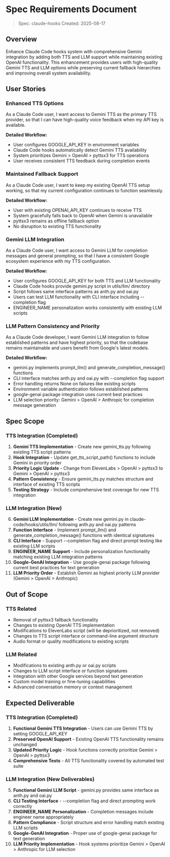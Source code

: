 # Spec Requirements Document

> Spec: claude-hooks
> Created: 2025-08-17

## Overview

Enhance Claude Code hooks system with comprehensive Gemini integration by adding both TTS and LLM support while maintaining existing OpenAI functionality. This enhancement provides users with high-quality Gemini TTS and LLM options while preserving current fallback hierarchies and improving overall system availability.

## User Stories

### Enhanced TTS Options

As a Claude Code user, I want access to Gemini TTS as the primary TTS provider, so that I can have high-quality voice feedback when my API key is available.

**Detailed Workflow:**
- User configures GOOGLE_API_KEY in environment variables
- Claude Code hooks automatically detect Gemini TTS availability
- System prioritizes Gemini > OpenAI > pyttsx3 for TTS operations
- User receives consistent TTS feedback during completion events

### Maintained Fallback Support

As a Claude Code user, I want to keep my existing OpenAI TTS setup working, so that my current configuration continues to function seamlessly.

**Detailed Workflow:**
- User with existing OPENAI_API_KEY continues to receive TTS
- System gracefully falls back to OpenAI when Gemini is unavailable
- pyttsx3 remains as offline fallback option
- No disruption to existing TTS functionality

### Gemini LLM Integration

As a Claude Code user, I want access to Gemini LLM for completion messages and general prompting, so that I have a consistent Google ecosystem experience with my TTS configuration.

**Detailed Workflow:**
- User configures GOOGLE_API_KEY for both TTS and LLM functionality
- Claude Code hooks provide gemini.py script in utils/llm/ directory
- Script follows same interface patterns as anth.py and oai.py
- Users can test LLM functionality with CLI interface including --completion flag
- ENGINEER_NAME personalization works consistently with existing LLM scripts

### LLM Pattern Consistency and Priority

As a Claude Code developer, I want Gemini LLM integration to follow established patterns and have highest priority, so that the codebase remains maintainable and users benefit from Google's latest models.

**Detailed Workflow:**
- gemini.py implements prompt_llm() and generate_completion_message() functions
- CLI interface matches anth.py and oai.py with --completion flag support
- Error handling returns None on failures like existing scripts
- Environment variable authentication follows established patterns
- google-genai package integration uses current best practices
- LLM selection priority: Gemini > OpenAI > Anthropic for completion message generation

## Spec Scope

### TTS Integration (Completed)
1. **Gemini TTS Implementation** - Create new gemini_tts.py following existing TTS script patterns
2. **Hook Integration** - Update get_tts_script_path() functions to include Gemini in priority order
3. **Priority Logic Update** - Change from ElevenLabs > OpenAI > pyttsx3 to Gemini > OpenAI > pyttsx3
4. **Pattern Consistency** - Ensure gemini_tts.py matches structure and interface of existing TTS scripts
5. **Testing Strategy** - Include comprehensive test coverage for new TTS integration

### LLM Integration (New)
6. **Gemini LLM Implementation** - Create new gemini.py in claude-code/hooks/utils/llm/ following anth.py and oai.py patterns
7. **Function Interface** - Implement prompt_llm() and generate_completion_message() functions with identical signatures
8. **CLI Interface** - Support --completion flag and direct prompt testing like existing LLM scripts
9. **ENGINEER_NAME Support** - Include personalization functionality matching existing LLM integration patterns
10. **Google-GenAI Integration** - Use google-genai package following current best practices for text generation
11. **LLM Priority Order** - Establish Gemini as highest priority LLM provider (Gemini > OpenAI > Anthropic)

## Out of Scope

### TTS Related
- Removal of pyttsx3 fallback functionality
- Changes to existing OpenAI TTS implementation
- Modifications to ElevenLabs script (will be deprioritized, not removed)
- Changes to TTS script interface or command-line argument structure
- Audio format or quality modifications to existing scripts

### LLM Related
- Modifications to existing anth.py or oai.py scripts
- Changes to LLM script interface or function signatures
- Integration with other Google services beyond text generation
- Custom model training or fine-tuning capabilities
- Advanced conversation memory or context management

## Expected Deliverable

### TTS Integration (Completed)
1. **Functional Gemini TTS Integration** - Users can use Gemini TTS by setting GOOGLE_API_KEY
2. **Preserved OpenAI Support** - Existing OpenAI TTS functionality remains unchanged
3. **Updated Priority Logic** - Hook functions correctly prioritize Gemini > OpenAI > pyttsx3
4. **Comprehensive Tests** - All TTS functionality covered by automated test suite

### LLM Integration (New Deliverables)
5. **Functional Gemini LLM Script** - gemini.py provides same interface as anth.py and oai.py
6. **CLI Testing Interface** - --completion flag and direct prompting work correctly
7. **ENGINEER_NAME Personalization** - Completion messages include engineer name appropriately
8. **Pattern Compliance** - Script structure and error handling match existing LLM scripts
9. **Google-GenAI Integration** - Proper use of google-genai package for text generation
10. **LLM Priority Implementation** - Hook systems prioritize Gemini > OpenAI > Anthropic for LLM selection
